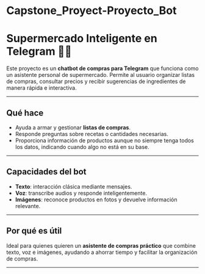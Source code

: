 # Capstone_Proyect-Proyecto_Bot

# Supermercado Inteligente en Telegram 🛒🤖

Este proyecto es un **chatbot de compras para Telegram** que funciona como un asistente personal de supermercado. Permite al usuario organizar listas de compras, consultar precios y recibir sugerencias de ingredientes de manera rápida e interactiva.

---

## Qué hace

- Ayuda a armar y gestionar **listas de compras**.
- Responde preguntas sobre recetas o cantidades necesarias.
- Proporciona información de productos aunque no siempre tenga todos los datos, indicando cuando algo no está en su base.

---

## Capacidades del bot

- **Texto**: interacción clásica mediante mensajes.
- **Voz**: transcribe audios y responde inteligentemente.
- **Imágenes**: reconoce productos en fotos y devuelve información relevante.

---

## Por qué es útil

Ideal para quienes quieren un **asistente de compras práctico** que combine texto, voz e imágenes, ayudando a ahorrar tiempo y facilitar la organización de compras.

---
